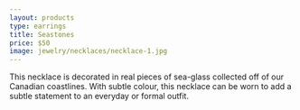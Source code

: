 ```yaml
---
layout: products
type: earrings
title: Seastones
price: $50
image: jewelry/necklaces/necklace-1.jpg
---
```



This necklace is decorated in real pieces of sea-glass collected off of our Canadian coastlines. With subtle colour, this necklace can be worn to add a subtle statement to an everyday or formal outfit. 